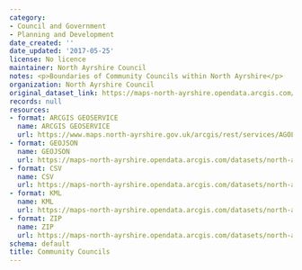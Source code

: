 ```yaml
---
category:
- Council and Government
- Planning and Development
date_created: ''
date_updated: '2017-05-25'
license: No licence
maintainer: North Ayrshire Council
notes: <p>Boundaries of Community Councils within North Ayrshire</p>
organization: North Ayrshire Council
original_dataset_link: https://maps-north-ayrshire.opendata.arcgis.com/maps/north-ayrshire::community-councils
records: null
resources:
- format: ARCGIS GEOSERVICE
  name: ARCGIS GEOSERVICE
  url: https://www.maps.north-ayrshire.gov.uk/arcgis/rest/services/AGOL/Open_Data_Portal/MapServer/9
- format: GEOJSON
  name: GEOJSON
  url: https://maps-north-ayrshire.opendata.arcgis.com/datasets/north-ayrshire::community-councils.geojson?outSR=%7B%22latestWkid%22%3A27700%2C%22wkid%22%3A27700%7D
- format: CSV
  name: CSV
  url: https://maps-north-ayrshire.opendata.arcgis.com/datasets/north-ayrshire::community-councils.csv?outSR=%7B%22latestWkid%22%3A27700%2C%22wkid%22%3A27700%7D
- format: KML
  name: KML
  url: https://maps-north-ayrshire.opendata.arcgis.com/datasets/north-ayrshire::community-councils.kml?outSR=%7B%22latestWkid%22%3A27700%2C%22wkid%22%3A27700%7D
- format: ZIP
  name: ZIP
  url: https://maps-north-ayrshire.opendata.arcgis.com/datasets/north-ayrshire::community-councils.zip?outSR=%7B%22latestWkid%22%3A27700%2C%22wkid%22%3A27700%7D
schema: default
title: Community Councils
---
```

